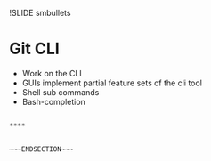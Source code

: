 !SLIDE smbullets
# Git CLI

* Work on the CLI
* GUIs implement partial feature sets of the cli tool
* Shell sub commands
* Bash-completion


~~~SECTION:handouts~~~

****


~~~ENDSECTION~~~
